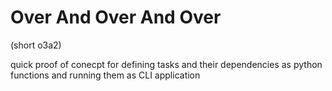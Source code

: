 # Over And Over And Over
(short o3a2)

quick proof of conecpt for defining tasks and their dependencies as python functions and running them as CLI application